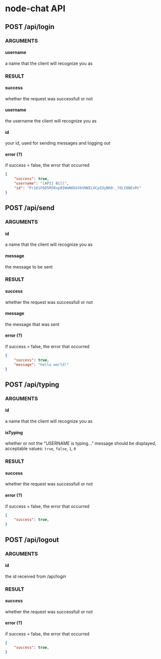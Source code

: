 # node-chat API

## POST /api/login
### ARGUMENTS
#### username
a name that the client will recognize you as
### RESULT
#### success
whether the request was successfull or not
#### username
the username the client will recognize you as
#### id
your id, used for sending messages and logging out
#### error (?)
if success = false, the error that occurred

```json
{
    "success": true,
    "username": "[API] Bill",
    "id": "Pr10iF6D5M30xp0IWmNObSVkVNWILOCpIUyBK0-_7dLtBBExRt"
}
```

## POST /api/send
### ARGUMENTS
#### id
a name that the client will recognize you as
#### message
the message to be sent
### RESULT
#### success
whether the request was successfull or not
#### message
the message that was sent
#### error (?)
if success = false, the error that occurred

```json
{
    "success": true,
    "message": "hello world!"
}
```

## POST /api/typing
### ARGUMENTS
#### id
a name that the client will recognize you as
#### isTyping
whether or not the "USERNAME is typing..." message should be displayed, acceptable values: `true`, `false`, `1`, `0`
### RESULT
#### success
whether the request was successfull or not
#### error (?)
if success = false, the error that occurred

```json
{
    "success": true,
}
```

## POST /api/logout
### ARGUMENTS
#### id
the id received from /api/login
### RESULT
#### success
whether the request was successfull or not
#### error (?)
if success = false, the error that occurred

```json
{
    "success": true,
}
```
